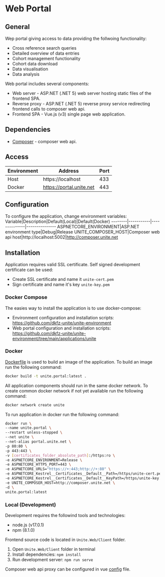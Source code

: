 # Web Portal

## General
Wep portal giving access to data providing the follwoing functionality:
- Cross reference search queries
- Detailed overview of data entries
- Cohort management functionality
- Cohort data download
- Data visualisation
- Data analysis

Web portal includes several components:
- Web server - ASP.NET (.NET 5) web server hosting static files of the frontend SPA.
- Reverse proxy - ASP.NET (.NET 5) reverse proxy service redirecting frontend calls to composer web api.
- Frontend SPA - Vue.js (v3) single page web application.

## Dependencies
- [Composer](https://github.com/dkfz-unite/unite-composer) - composer web api.

## Access
Environment|Address|Port
-----------|-------|----
Host|https://localhost|433
Docker|https://portal.unite.net|443

## Configuration
To configure the application, change environment variables:
Variable|Description|Default(Local)|Default(Docker)
--------|-----------|--------------|---------------
ASPNETCORE_ENVIRONMENT|ASP.NET environment type|Debug|Release
UNITE_COMPOSER_HOST|Composer web api host|http://localhost:5002|http://composer.unite.net

## Installation
Application requires valid SSL certificate.
Self signed development certificate can be used:
- Create SSL certificate and name it `unite-cert.pem`
- Sign certificate and name it's key `unite-key.pem`

### Docker Compose
The easies way to install the application is to use docker-compose:
- Environment configuration and installation scripts: https://github.com/dkfz-unite/unite-environment
- Web portal configuration and installation scripts: https://github.com/dkfz-unite/unite-environment/tree/main/applications/unite 

### Docker
[Dockerfile](https://github.com/dkfz-unite/unite/blob/main/Dockerfile) is used to build an image of the application.
To build an image run the following command:
```bash
docker build -t unite.portal:latest .
```

All application components should run in the same docker network.
To create common docker network if not yet available run the following command:
```bash
docker network create unite
```

To run application in docker run the following command:
```bash
docker run \
--name unite.portal \
--restart unless-stopped \
--net unite \
--net-alias portal.unite.net \
-p 80:80 \
-p 443:443 \
-v [certificates_folder_absolute_path]:/https:ro \
-e ASPNETCORE_ENVIRONMENT=Release \
-e ASPNETCORE_HTTPS_PORT=443 \
-e ASPNETCORE_URLS="https://+:443;http://+:80" \
-e ASPNETCORE_Kestrel__Certificates__Default__Path=/https/unite-cert.pem \
-e ASPNETCORE_Kestrel__Certificates__Default__KeyPath=/https/unite-key.pem \
-e UNITE_COMPOSER_HOST=http://composer.unite.net \
-d \
unite.portal:latest
```

### Local (Development)
Development requires the followind tools and technologies:
- node.js (v17.0.1)
- npm (8.1.0)

Frontend source code is located in `Unite.Web/Client` folder.
1. Open `Unite.Web/Client` folder in terminal
2. Install dependencies: `npm install`
3. Run development server: `npm run serve`

Composer web api proxy can be configured in vue [config](https://github.com/dkfz-unite/unite/blob/main/Unite.Web/Client/vue.config.js) file.
